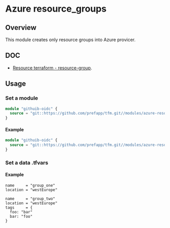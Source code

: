 # Azure resource_groups

## Overview

This module creates only resource groups into Azure provicer.

## DOC

- [Resource terraform - resource-group](https://registry.terraform.io/providers/hashicorp/azurerm/latest/docs/resources/resource_group).

## Usage

### Set a module

```terraform
module "githuib-oidc" {
  source = "git::https://github.com/prefapp/tfm.git//modules/azure-resource-groups?ref=<version>"
}
```

#### Example

```terraform
module "githuib-oidc" {
  source = "git::https://github.com/prefapp/tfm.git//modules/azure-resource-groups?ref=v1.2.3"
}
```

### Set a data .tfvars

#### Example

```hcl
name     = "group_one"
location = "westEurope"
```

```hcl
name     = "group_two"
location = "westEurope"
tags     = {
  foo: "bar"
  bar: "foo"
}
```